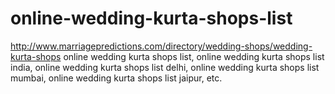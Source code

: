 # online-wedding-kurta-shops-list
http://www.marriagepredictions.com/directory/wedding-shops/wedding-kurta-shops online wedding kurta shops list, online wedding kurta shops list india, online wedding kurta shops list delhi, online wedding kurta shops list mumbai, online wedding kurta shops list jaipur, etc.
